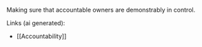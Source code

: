 Making sure that accountable owners are demonstrably in control.

Links (ai generated):
 - [[Accountability]]
